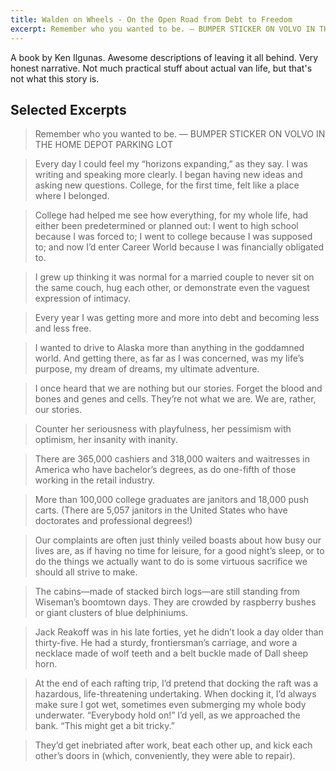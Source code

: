 ```yaml
---
title: Walden on Wheels - On the Open Road from Debt to Freedom
excerpt: Remember who you wanted to be. — BUMPER STICKER ON VOLVO IN THE HOME DEPOT PARKING LOT
---
```


A book by Ken Ilgunas. Awesome descriptions of leaving it all behind. Very honest narrative. Not much practical stuff about actual van life, but that's not what this story is.

## Selected Excerpts

> Remember who you wanted to be. — BUMPER STICKER ON VOLVO IN THE HOME DEPOT PARKING LOT

> Every day I could feel my “horizons expanding,” as they say. I was writing and speaking more clearly. I began having new ideas and asking new questions. College, for the first time, felt like a place where I belonged.

> College had helped me see how everything, for my whole life, had either been predetermined or planned out: I went to high school because I was forced to; I went to college because I was supposed to; and now I’d enter Career World because I was financially obligated to.

> I grew up thinking it was normal for a married couple to never sit on the same couch, hug each other, or demonstrate even the vaguest expression of intimacy.

> Every year I was getting more and more into debt and becoming less and less free.

> I wanted to drive to Alaska more than anything in the goddamned world. And getting there, as far as I was concerned, was my life’s purpose, my dream of dreams, my ultimate adventure.

> I once heard that we are nothing but our stories. Forget the blood and bones and genes and cells. They’re not what we are. We are, rather, our stories.

> Counter her seriousness with playfulness, her pessimism with optimism, her insanity with inanity.

> There are 365,000 cashiers and 318,000 waiters and waitresses in America who have bachelor’s degrees, as do one-fifth of those working in the retail industry.

> More than 100,000 college graduates are janitors and 18,000 push carts. (There are 5,057 janitors in the United States who have doctorates and professional degrees!)

> Our complaints are often just thinly veiled boasts about how busy our lives are, as if having no time for leisure, for a good night’s sleep, or to do the things we actually want to do is some virtuous sacrifice we should all strive to make.

> The cabins—made of stacked birch logs—are still standing from Wiseman’s boomtown days. They are crowded by raspberry bushes or giant clusters of blue delphiniums.

> Jack Reakoff was in his late forties, yet he didn’t look a day older than thirty-five. He had a sturdy, frontiersman’s carriage, and wore a necklace made of wolf teeth and a belt buckle made of Dall sheep horn.

> At the end of each rafting trip, I’d pretend that docking the raft was a hazardous, life-threatening undertaking. When docking it, I’d always make sure I got wet, sometimes even submerging my whole body underwater. “Everybody hold on!” I’d yell, as we approached the bank. “This might get a bit tricky.”

> They’d get inebriated after work, beat each other up, and kick each other’s doors in (which, conveniently, they were able to repair).